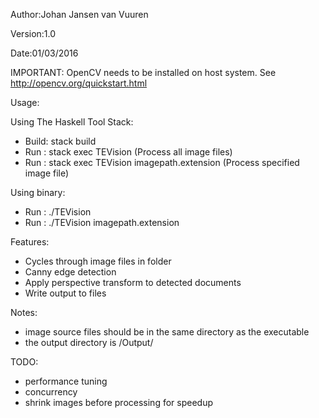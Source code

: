 Author:Johan Jansen van Vuuren

Version:1.0

Date:01/03/2016

IMPORTANT:  OpenCV needs to be installed on host system. See http://opencv.org/quickstart.html

Usage:
 
Using The Haskell Tool Stack:
 - Build:  stack build
 - Run  :  stack exec TEVision                      (Process all image files)
 - Run  :  stack exec TEVision imagepath.extension  (Process specified image file)
 
Using binary:
 - Run  :  ./TEVision
 - Run  :  ./TEVision imagepath.extension 
 
Features:
 - Cycles through image files in folder
 - Canny edge detection
 - Apply perspective transform to detected documents
 - Write output to files
 
Notes:
 - image source files should be in the same directory as the executable
 - the output directory is /Output/

TODO:
 - performance tuning
 - concurrency
 - shrink images before processing for speedup
